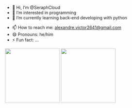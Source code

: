 - 👋 Hi, I’m @SeraphCloud
- 👀 I’m interested in programming
- 🌱 I’m currently learning back-end developing with python
<!--- - 💞️ I’m looking to collaborate on ...--->
- 📫 How to reach me: alexandre.victor2641@gmail.com
- 😄 Pronouns: he/him
- ⚡ Fun fact: ...

<img height="180em" src="https://github-readme-stats.vercel.app/api?username=USUARIO&show_icons=true&theme=dracula&include_all_commits=true&count_private=true"/>
<img height="180em" src="https://github-readme-stats.vercel.app/api/top-langs/?username=USUARIO&layout=compact&langs_count=7&theme=dracula"/>

<!---
SeraphCloud/SeraphCloud is a ✨ special ✨ repository because its `README.md` (this file) appears on your GitHub profile.
You can click the Preview link to take a look at your changes.
--->
